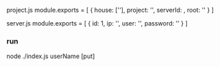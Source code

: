 project.js
module.exports = [
  {
    house: [''], 
    project: '',
    serverId: ,
    root: ''
  }
]

server.js
module.exports = [
  {
    id: 1, 
    ip: '',
    user: '',
    password: ''
  }
]

### run
node ./index.js userName [put]